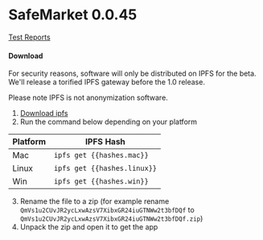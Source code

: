 # SafeMarket 0.0.45

[Test Reports](/reports/0.0.45/)

#### Download

For security reasons, software will only be distributed on IPFS for the beta. We'll release a torified IPFS gateway before the 1.0 release.

Please note IPFS is not anonymization software. 

1. [Download ipfs](https://ipfs.io/docs/install/)
2. Run the command below depending on your platform

|Platform   |IPFS Hash                   |
|-----------|----------------------------|
|Mac        |`ipfs get {{hashes.mac}}`   |
|Linux      |`ipfs get {{hashes.linux}}` |
|Win        |`ipfs get {{hashes.win}}`   |

3. Rename the file to a zip (for example rename `QmVs1u2CUvJR2ycLxwAzsV7XibxGR24iuGTNWw2t3bfDQf` to `QmVs1u2CUvJR2ycLxwAzsV7XibxGR24iuGTNWw2t3bfDQf.zip`)
4. Unpack the zip and open it to get the app